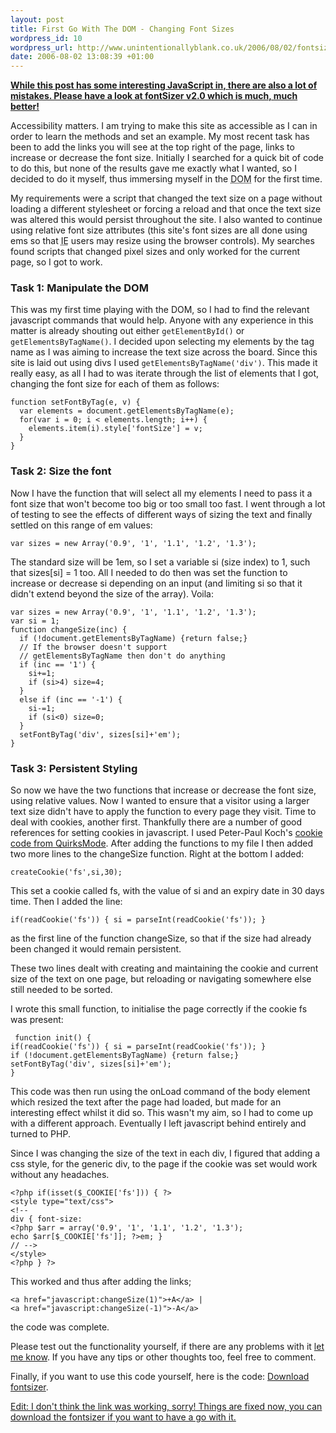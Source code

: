 ```yaml
---
layout: post
title: First Go With The DOM - Changing Font Sizes
wordpress_id: 10
wordpress_url: http://www.unintentionallyblank.co.uk/2006/08/02/fontsizing/
date: 2006-08-02 13:08:39 +01:00
---
```

<p><ins><strong>While this post has some interesting JavaScript in, there are also a lot of mistakes. Please have a look at <a href="http://www.unintentionallyblank.co.uk/2007/11/09/fontsizer-reloaded-changing-font-sizes-with-javascript/">fontSizer v2.0</a> which is much, much better!</strong></ins></p>

<p>Accessibility matters. I am trying to make this site as accessible as I can in order to learn the methods and set an example. My most recent task has been to add the links you will see at the top right of the page, links to increase or decrease the font size. Initially I searched for a quick bit of code to do this, but none of the results gave me exactly what I wanted, so I decided to do it myself, thus immersing myself in the <acronym title="Document Object Mode">DOM</acronym> for the first time.</p>
<p>My requirements were a script that changed the text size on a  page without loading a different stylesheet or forcing a reload and that once the text size was altered this would persist throughout the site. I also wanted to continue using relative font size attributes (this site's font sizes are all done using ems so that <acronym title="Internet Explorer">IE</acronym> users may resize using the browser controls). My searches found scripts that changed pixel sizes and only worked for the current page, so I got to work.</p>

<h3>Task 1: Manipulate the DOM</h3>
<p>This was my first time playing with the DOM, so I had to find the relevant javascript commands that would help. Anyone with any experience in this matter is already shouting out either <code class="inline">getElementById()</code> or <code class="inline">getElementsByTagName()</code>. I decided upon selecting my elements by the tag name as I was aiming to increase the text size across the board. Since this site is laid out using divs I used <code class="inline">getElementsByTagName('div')</code>. This made it really easy, as all I had to was iterate through the list of elements that I got, changing the font size for each of them as follows:</p>

    function setFontByTag(e, v) {
      var elements = document.getElementsByTagName(e);
      for(var i = 0; i < elements.length; i++) {
        elements.item(i).style['fontSize'] = v;
      }
    }

<h3>Task 2: Size the font</h3>
<p>Now I have the function that will select all my elements I need to pass it a font size that won't become too big or too small too fast. I went through a lot of testing to see the effects of different ways of sizing the text and finally settled on this range of em values:</p>

    var sizes = new Array('0.9', '1', '1.1', '1.2', '1.3');

<p>The standard size will be 1em, so I set a variable si (size index) to 1, such that sizes[si] = 1 too. All I needed to do then was set the function to increase or decrease si depending on an input (and limiting si so that it didn't extend beyond the size of the array). Voila:</p>

    var sizes = new Array('0.9', '1', '1.1', '1.2', '1.3');
    var si = 1;
    function changeSize(inc) {
      if (!document.getElementsByTagName) {return false;}
      // If the browser doesn't support
      // getElementsByTagName then don't do anything
      if (inc == '1') {
        si+=1;
        if (si>4) size=4;
      }
      else if (inc == '-1') {
        si-=1;
        if (si<0) size=0;
      }
      setFontByTag('div', sizes[si]+'em');
    }

<h3>Task 3: Persistent Styling</h3>
<p>So now we have the two functions that increase or decrease the font size, using relative values. Now I wanted to ensure that a visitor using a larger text size didn't have to apply the function to every page they visit. Time to deal with cookies, another first. Thankfully there are a number of good references for setting cookies in javascript. I used Peter-Paul Koch's <a href="http://www.quirksmode.org/js/cookies.html">cookie code from QuirksMode</a>. After adding the functions to my file I then added two more lines to the changeSize function. Right at the bottom I added:</p>
<pre><code>createCookie('fs',si,30);</code></pre>
<p>This set a cookie called fs, with the value of si and an expiry date in 30 days time. Then I added the line:</p>
<pre><code>if(readCookie('fs')) { si = parseInt(readCookie('fs')); }</code></pre>
<p>as the first line of the function changeSize, so that if the size had already been changed it would remain persistent.</p>
<p>These two lines dealt with creating and maintaining the cookie and current size of the text on one page, but reloading or navigating somewhere else still needed to be sorted.</p>
<p>I wrote this small function, to initialise the page correctly if the cookie fs was present:</p>
<pre><code> function init() {
if(readCookie('fs')) { si = parseInt(readCookie('fs')); }
if (!document.getElementsByTagName) {return false;}
setFontByTag('div', sizes[si]+'em');
}</code></pre>
<p>This code was then run using the onLoad command of the body element which resized the text after the page had loaded, but made for an interesting effect whilst it did so. This wasn't my aim, so I had to come up with a different approach. Eventually I left javascript behind entirely and turned to PHP.</p>
<p>Since I was changing the size of the text in each div, I figured that adding a css style, for the generic div, to the page if the cookie was set would work without any headaches.</p>
<pre><code>&lt;?php if(isset($_COOKIE['fs'])) { ?&gt;
&lt;style type="text/css"&gt;
&lt;!--
div { font-size:
&lt;?php $arr = array('0.9', '1', '1.1', '1.2', '1.3');
echo $arr[$_COOKIE['fs']]; ?&gt;em; }
// --&gt;
&lt;/style&gt;
&lt;?php } ?&gt; </code></pre>
<p>This worked and thus after adding the links;</p>
<pre><code>&lt;a href="javascript:changeSize(1)"&gt;+A&lt;/a&gt; |
&lt;a href="javascript:changeSize(-1)"&gt;-A&lt;/a&gt;</code></pre>
<p>the code was complete.</p>
<p>Please test out the functionality yourself, if there are any problems with it <a href="http://www.unintentionallyblank.co.uk/contact/">let me know</a>. If you have any tips or other thoughts too, feel free to comment.</p>
<p>Finally, if you want to use this code yourself, here is the code: <a id="p13" href="http://www.unintentionallyblank.co.uk/fontsizer.zip" title="Fontsizer">Download fontsizer</a>.</p>

<p><ins>Edit: I don't think the link was working, sorry! Things are fixed now, you can download the fontsizer if you want to have a go with it.</ins></p>
